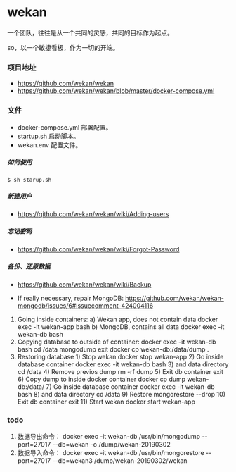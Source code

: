 # 	wekan

一个团队，往往是从一个共同的灵感，共同的目标作为起点。

so，以一个敏捷看板，作为一切的开端。

### 项目地址
- https://github.com/wekan/wekan
- https://github.com/wekan/wekan/blob/master/docker-compose.yml


### 文件
- docker-compose.yml 部署配置。
- startup.sh 启动脚本。
- wekan.env 配置文件。

#####   如何使用 

    $ sh starup.sh

#####   新建用户 

-  https://github.com/wekan/wekan/wiki/Adding-users


#####   忘记密码 

-  https://github.com/wekan/wekan/wiki/Forgot-Password


#####  备份、还原数据 

-  https://github.com/wekan/wekan/wiki/Backup

-  If really necessary, repair MongoDB: https://github.com/wekan/wekan-mongodb/issues/6#issuecomment-424004116

1. Going inside containers:
        a) Wekan app, does not contain data
             docker exec -it wekan-app bash
        b) MongoDB, contains all data
             docker exec -it wekan-db bash
2. Copying database to outside of container:
          docker exec -it wekan-db bash
          cd /data
          mongodump
          exit
          docker cp wekan-db:/data/dump .
3. Restoring database
          1) Stop wekan
                 docker stop wekan-app
          2) Go inside database container
                 docker exec -it wekan-db bash
          3) and data directory
                 cd /data
          4) Remove previos dump
                 rm -rf dump
          5) Exit db container
                 exit
          6) Copy dump to inside docker container
                 docker cp dump wekan-db:/data/
          7) Go inside database container
                 docker exec -it wekan-db bash
          8) and data directory
                 cd /data
          9) Restore
                 mongorestore --drop
          10) Exit db container
                 exit
          11) Start wekan
                 docker start wekan-app


### todo

1. 数据导出命令： docker exec -it wekan-db /usr/bin/mongodump --port=27017 --db=wekan -o /dump/wekan-20190302
2. 数据导入命令： docker exec -it wekan-db /usr/bin/mongorestore --port=27017 --db=wekan3 /dump/wekan-20190302/wekan
